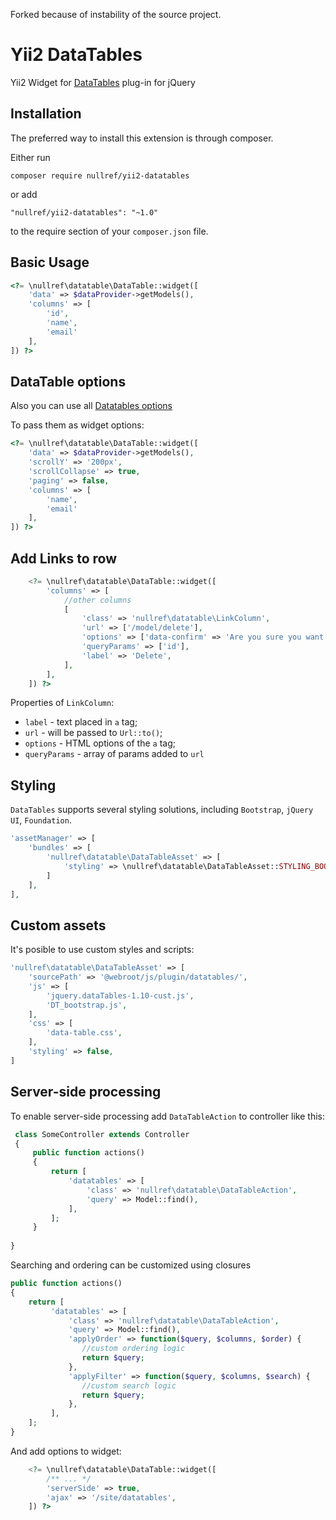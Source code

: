 Forked because of instability of the source project.

Yii2 DataTables
===============

Yii2 Widget for [DataTables](https://github.com/DataTables/DataTables) plug-in for jQuery

## Installation

The preferred way to install this extension is through composer.

Either run

```
composer require nullref/yii2-datatables
```
or add
```
"nullref/yii2-datatables": "~1.0"
```
to the require section of your `composer.json` file.

## Basic Usage

```php
<?= \nullref\datatable\DataTable::widget([
    'data' => $dataProvider->getModels(),
    'columns' => [
        'id',
        'name',
        'email'
    ],
]) ?>
```

## DataTable options
Also you can use all [Datatables options](https://datatables.net/reference/option/)

To pass them as widget options:
```php
<?= \nullref\datatable\DataTable::widget([
    'data' => $dataProvider->getModels(),
    'scrollY' => '200px',
    'scrollCollapse' => true,
    'paging' => false,
    'columns' => [
        'name',
        'email'
    ],
]) ?>
```

## Add Links to row

```php
    <?= \nullref\datatable\DataTable::widget([
        'columns' => [
            //other columns
            [
                'class' => 'nullref\datatable\LinkColumn',
                'url' => ['/model/delete'],
                'options' => ['data-confirm' => 'Are you sure you want to delete this item?', 'data-method' => 'post'],
                'queryParams' => ['id'],
                'label' => 'Delete',
            ],
        ],
    ]) ?>
```

Properties of `LinkColumn`: 

- `label` - text placed in `a` tag;
- `url` - will be passed to `Url::to()`;
- `options` - HTML options of the `a` tag;
- `queryParams` - array of params added to `url`

## Styling 

`DataTables` supports several styling solutions, including `Bootstrap`, `jQuery UI`, `Foundation`.

```php
'assetManager' => [
    'bundles' => [
        'nullref\datatable\DataTableAsset' => [
            'styling' => \nullref\datatable\DataTableAsset::STYLING_BOOTSTRAP,
        ]
    ],
],
```
## Custom assets
It's posible to use custom styles and scripts:
```php
'nullref\datatable\DataTableAsset' => [
    'sourcePath' => '@webroot/js/plugin/datatables/',
    'js' => [
        'jquery.dataTables-1.10-cust.js',
        'DT_bootstrap.js',
    ],
    'css' => [
        'data-table.css',
    ],
    'styling' => false,
]
```

## Server-side processing

To enable server-side processing add `DataTableAction` to controller like this:

```php
 class SomeController extends Controller
 {
     public function actions()
     {
         return [
             'datatables' => [
                 'class' => 'nullref\datatable\DataTableAction',
                 'query' => Model::find(),
             ],
         ];
     }
     
}
```

Searching and ordering can be customized using closures
```php
public function actions()
{
    return [
         'datatables' => [
             'class' => 'nullref\datatable\DataTableAction',
             'query' => Model::find(),
             'applyOrder' => function($query, $columns, $order) {
                //custom ordering logic
                return $query;
             },
             'applyFilter' => function($query, $columns, $search) {
                //custom search logic
                return $query;
             },
         ],
    ];
}

```


And add options to widget: 

```php
    <?= \nullref\datatable\DataTable::widget([
        /** ... */
        'serverSide' => true,
        'ajax' => '/site/datatables',
    ]) ?>
```
